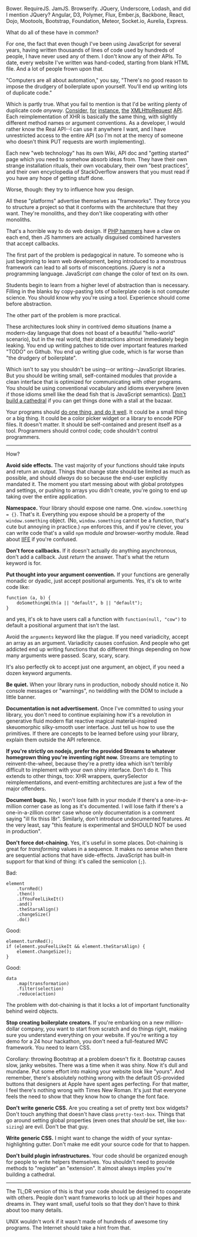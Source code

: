 Bower. RequireJS. JamJS. Browserify. JQuery, Underscore, Lodash, and did I
mention JQuery? Angular, D3, Polymer, Flux, Ember.js, Backbone, React, Dojo,
Mootools, Bootstrap, Foundation, Meteor, Socket.io, Aurelia, Express.

What do all of these have in common?

For one, the fact that even though I've been using JavaScript for several
years, having written thousands of lines of code used by hundreds of people, I
have never used any of them. I don't know any of their APIs. To date, every
website I've written was hand-coded, starting from blank HTML file. And a lot
of people frown upon that.

"Computers are all about automation," you say, "There's no good reason to
impose the drudgery of boilerplate upon yourself. You'll end up writing lots of
duplicate code."

Which is partly true. What you fail to mention is that I'd be writing plenty of
duplicate code *anyway*.
[Consider,](https://github.com/mbostock/d3/wiki/Requests#d3_xhr)
[for](http://api.jquery.com/jquery.ajax/)
[instance,](http://mootools.net/core/docs/1.5.1/Request/Request)
[the](https://github.com/Raynos/xhr)
[XMLHttpRequest](http://dojotoolkit.org/reference-guide/1.10/dojo/xhr.html)
[API](http://www.w3.org/TR/XMLHttpRequest/). Each reimplementation of XHR is
basically the same thing, with slightly different method names or argument
conventions. As a developer, I would rather know the Real API--I can use it
anywhere I want, and I have unrestricted access to the entire API (so I'm not
at the mercy of someone who doesn't think PUT requests are worth implementing).

Each new "web technology" has its own Wiki, API doc and "getting started" page
which you need to somehow absorb ideas from. They have their own strange
installation rituals, their own vocabulary, their own "best practices", and
their own encyclopedia of StackOverflow answers that you must read if you have
any hope of getting stuff done.

Worse, though: they try to influence how you design.

All these "platforms" advertise themselves as "frameworks". They force you to
structure a project so that it conforms with the architecture that they want.
They're monoliths, and they don't like cooperating with other monoliths.

That's a horrible way to do web design. If [PHP
hammers](http://eev.ee/blog/2012/04/09/php-a-fractal-of-bad-design/) have a
claw on each end, then JS hammers are actually disguised combined harvesters
that accept callbacks.

The first part of the problem is pedagogical in nature. To someone who is just
beginning to learn web development, being introduced to a monstrous framework
can lead to all sorts of misconceptions. jQuery is *not* a programming
language.  JavaScript *can* change the color of text on its own.

Students begin to learn from a higher level of abstraction than is necessary.
Filling in the blanks by copy-pasting lots of boilerplate code is not computer
science. You should know why you're using a tool. Experience should come before
abstraction.

The other part of the problem is more practical.

These architectures look shiny in contrived demo situations (name a modern-day
language that does not boast of a beautiful "hello-world" scenario), but in the
real world, their abstractions almost immediately begin leaking. You end up
writing patches to tide over important features marked "TODO" on Github. You
end up writing glue code, which is far worse than "the drudgery of
boilerplate".

Which isn't to say you shouldn't be using--or writing--JavaScript libraries.
But you should be writing small, self-contained modules that provide a clean
interface that is optimized for communicating with other programs. You should
be using conventional vocabulary and idioms everywhere (even if those idioms
smell like the dead fish that is JavaScript semantics). [Don't build a
cathedral](http://www.catb.org/~esr/writings/cathedral-bazaar/) if you can get
things done with a stall at the bazaar.

Your programs should [do one thing, and do it
well](http://en.wikipedia.org/wiki/Unix_philosophy). It could be a small thing
or a big thing. It could be a color picker widget or a library to encode PDF
files. It doesn't matter. It should be self-contained and present itself as a
tool. Programmers should control code; code shouldn't control programmers.

---

How?

**Avoid side effects.** The vast majority of your functions should take inputs
and return an output. Things that change state should be limited as much as
possible, and should *always* do so because the end-user explicitly mandated
it. The moment you start messing about with global prototypes and settings, or
pushing to arrays you didn't create, you're going to end up taking over the
entire application.

**Namespace.** Your library should expose one name. One. `window.something =
{}`.  That's it. Everything you expose should be a property of the
`window.something` object. (No, `window.something` cannot be a function, that's
cute but annoying in practice.) `npm` enforces this, and if you're clever, you
can write code that's a valid `npm` module *and* browser-worthy module. Read
about
[IIFE](http://en.wikipedia.org/wiki/Immediately-invoked_function_expression) if
you're confused.

**Don't force callbacks.** If it doesn't actually do anything asynchronous,
don't add a callback. Just *return* the answer. That's what the return keyword
is for.

**Put thought into your argument convention.** If your functions are generally
monadic or dyadic, just accept positional arguments. Yes, it's ok to write code
like:

    function (a, b) {
        doSomethingWith(a || "default", b || "default");
    }

and yes, it's ok to have users call a function with `function(null, "cow")` to
default a positional argument that isn't the last.

Avoid the `arguments` keyword like the plague. If you need variadicity, accept
an array as an argument. Variadicity causes confusion. And people who get
addicted end up writing functions that do different things depending on how
many arguments were passed. Scary, scary, scary.

It's also perfectly ok to accept just one argument, an object, if you need a
dozen keyword arguments.

**Be quiet.** When your library runs in production, nobody should notice it. No
console messages or "warnings", no twiddling with the DOM to include a little
banner.

**Documentation is not advertisement.** Once I've committed to using your
library, you don't need to continue explaining how it's a revolution in
generative fluid modern flat reactive magical material-inspired skeuomorphic
silky-smooth user interface. Just tell us how to use the primitives. If there
are concepts to be learned before using your library, explain them outside the
API reference.

**If you're strictly on nodejs, prefer the provided Streams to whatever
homegrown thing you're inventing right now.** Streams are tempting to
reinvent-the-wheel, because they're a pretty idea which isn't terribly
difficult to implement with your own shiny interface. Don't do it. This extends
to other things, too: XHR wrappers, querySelector reimplementations, and
event-emitting architectures are just a few of the major offenders.

**Document bugs.** No, I won't lose faith in your module if there's a
one-in-a-million corner case as long as it's documented. I will lose faith if
there's a one-in-a-zillion corner case whose only documentation is a comment
saying "ill fix thiss l8r". Similarly, don't introduce undocumented features.
At the very least, say "this feature is experimental and SHOULD NOT be used in
production".

**Don't force dot-chaining.** Yes, it's useful in some places. Dot-chaining is
great for *transforming* values in a sequence. It makes no sense when there are
sequential actions that have side-effects. JavaScript has built-in support for
that kind of thing: it's called the semicolon (`;`).

Bad:

    element
        .turnRed()
        .then()
        .ifYouFeelLikeIt()
        .and()
        .theStarsAlign()
        .changeSize()
        .do()

Good:

    element.turnRed();
    if (element.youFeelLikeIt && element.theStarsAlign) {
        element.changeSize();
    }

Good:

    data
        .map(transformation)
        .filter(selection)
        .reduce(action)

The problem with dot-chaining is that it locks a lot of important functionality
behind weird objects.

**Stop creating boilerplate creators.** If you're embarking on a new
million-dollar company, you want to start from scratch and do things right,
making sure you understand everything on your website. If you're writing a toy
demo for a 24 hour hackathon, you don't need a full-featured MVC framework. You
need to learn CSS.

Corollary: throwing Bootstrap at a problem doesn't fix it. Bootstrap causes
slow, janky websites. There was a time when it was shiny. Now it's dull and
mundane.  Put some effort into making your website look like "yours". And
remember, there's absolutely nothing wrong with the default OS-provided buttons
that designers at Apple have spent ages perfecting. For that matter, I feel
there's nothing wrong with Times New Roman. It's just that everyone feels the
need to show that they know how to change the font face.

**Don't write generic CSS.** Are you creating a set of pretty text box widgets?
Don't touch anything that doesn't have class `pretty-text-box`. Things that go
around setting global properties (even ones that *should* be set, like
`box-sizing`) are evil. Don't be that guy.

**Write generic CSS.** I might want to change the width of your
syntax-highlighting gutter. Don't make me edit your source code for that to
happen.

**Don't build plugin infrastructures.** Your code should be organized enough
for people to write helpers themselves. You shouldn't need to provide methods
to "register" an "extension". It almost always implies you're building a
cathedral.

---

The TL;DR version of this is that your code should be designed to cooperate
with others. People don't want frameworks to lock up all their hopes and dreams
in. They want small, useful tools so that they don't have to think about too
many details.

UNIX wouldn't work if it wasn't made of hundreds of awesome tiny programs. The
Internet should take a hint from that.
